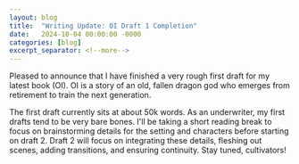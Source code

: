 ```yaml
---
layout: blog
title:  "Writing Update: OI Draft 1 Completion"
date:   2024-10-04 00:00:00 -0000
categories: [blog]
excerpt_separator: <!--more-->
---
```


Pleased to announce that I have finished a very rough first draft for my latest book (OI). OI is a story of an old, fallen dragon god who emerges from retirement to train the next generation.
<!--more-->

The first draft currently sits at about 50k words. As an underwriter, my first drafts tend to be very bare bones. I'll be taking a short reading break to focus on brainstorming details for the setting and characters before starting on draft 2. Draft 2 will focus on integrating these details, fleshing out scenes, adding transitions, and ensuring continuity. Stay tuned, cultivators!